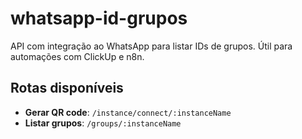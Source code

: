 # whatsapp-id-grupos

API com integração ao WhatsApp para listar IDs de grupos. Útil para automações com ClickUp e n8n.

## Rotas disponíveis

- **Gerar QR code**: `/instance/connect/:instanceName`
- **Listar grupos**: `/groups/:instanceName`